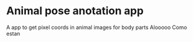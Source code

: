 # Animal pose anotation app
 A app to get pixel coords in animal images for body parts
 Alooooo Como estan
